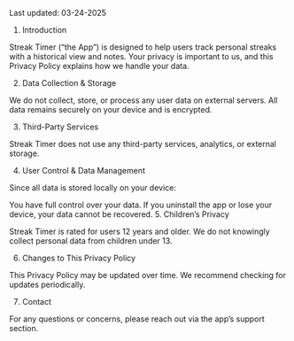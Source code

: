 Last updated: 03-24-2025

1. Introduction

Streak Timer (“the App”) is designed to help users track personal streaks with a historical view and notes. Your privacy is important to us, and this Privacy Policy explains how we handle your data.

2. Data Collection & Storage

We do not collect, store, or process any user data on external servers. All data remains securely on your device and is encrypted.

3. Third-Party Services

Streak Timer does not use any third-party services, analytics, or external storage.

4. User Control & Data Management

Since all data is stored locally on your device:

You have full control over your data.
If you uninstall the app or lose your device, your data cannot be recovered.
5. Children’s Privacy

Streak Timer is rated for users 12 years and older. We do not knowingly collect personal data from children under 13.

6. Changes to This Privacy Policy

This Privacy Policy may be updated over time. We recommend checking for updates periodically.

7. Contact

For any questions or concerns, please reach out via the app’s support section.
